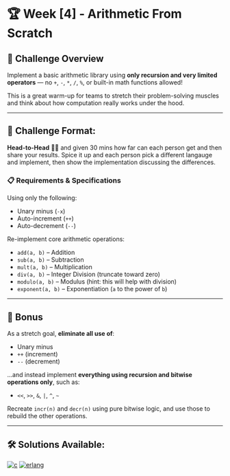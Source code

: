 # 🏆 Week [4] - Arithmetic From Scratch

## 📝 Challenge Overview

Implement a basic arithmetic library using **only recursion and very limited operators** — no `+`, `-`, `*`, `/`, `%`, or built-in math functions allowed!

This is a great warm-up for teams to stretch their problem-solving muscles and think about how computation really works under the hood.

---
## 🏁 Challenge Format: 
**Head-to-Head** 🏁🔥 and given 30 mins how far can each person get and then share your results. Spice it up and each person pick a different langauge and implement, then show the implementation discussing the differences.  


### 📋 Requirements & Specifications
Using only the following:

- Unary minus (`-x`)
- Auto-increment (`++`)
- Auto-decrement (`--`)

Re-implement core arithmetic operations:

- `add(a, b)` – Addition
- `sub(a, b)` – Subtraction
- `mult(a, b)` – Multiplication
- `div(a, b)` – Integer Division (truncate toward zero)
- `modulo(a, b)` – Modulus (hint: this will help with division)
- `exponent(a, b)` – Exponentiation (`a` to the power of `b`)

---

## 🎯 Bonus

As a stretch goal, **eliminate all use of**:

- Unary minus
- `++` (increment)
- `--` (decrement)

...and instead implement **everything using recursion and bitwise operations only**, such as:

- `<<`, `>>`, `&`, `|`, `^`, `~`

Recreate `incr(n)` and `decr(n)` using pure bitwise logic, and use those to rebuild the other operations.

---
## 🛠 Solutions Available:
[![c](https://img.shields.io/badge/C-99-blue?logo=c)](solutions/c/)
[![erlang](https://img.shields.io/badge/Erlang-24-blue?logo=erlang)](solutions/erlang/)
